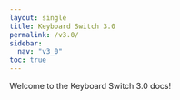 ```yaml
---
layout: single
title: Keyboard Switch 3.0
permalink: /v3.0/
sidebar:
  nav: "v3_0"
toc: true
---
```


Welcome to the Keyboard Switch 3.0 docs!
